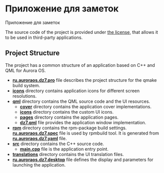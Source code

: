 # Приложение для заметок

Приложение для заметок

The source code of the project is provided under
[the license](LICENSE.BSD-3-CLAUSE.md),
that allows it to be used in third-party applications.

## Project Structure

The project has a common structure
of an application based on C++ and QML for Aurora OS.

* **[ru.auroraos.dz7.pro](ru.auroraos.dz7.pro)** file
  describes the project structure for the qmake build system.
* **[icons](icons)** directory contains application icons for different screen resolutions.
* **[qml](qml)** directory contains the QML source code and the UI resources.
  * **[cover](qml/cover)** directory contains the application cover implementations.
  * **[icons](qml/icons)** directory contains the custom UI icons.
  * **[pages](qml/pages)** directory contains the application pages.
  * **[dz7.qml](qml/dz7.qml)** file
    provides the application window implementation.
* **[rpm](rpm)** directory contains the rpm-package build settings.
  **[ru.auroraos.dz7.spec](rpm/ru.auroraos.dz7.spec)** file is used by rpmbuild tool.
  It is generated from **[ru.auroraos.dz7.yaml](rpm/ru.auroraos.dz7.yaml)** file.
* **[src](src)** directory contains the C++ source code.
  * **[main.cpp](src/main.cpp)** file is the application entry point.
* **[translations](translations)** directory contains the UI translation files.
* **[ru.auroraos.dz7.desktop](ru.auroraos.dz7.desktop)** file
  defines the display and parameters for launching the application.